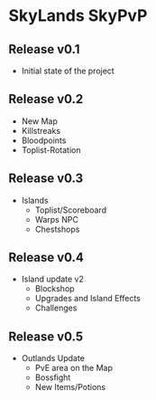 # SkyLands SkyPvP

## Release v0.1
- Initial state of the project

## Release v0.2
- New Map
- Killstreaks
- Bloodpoints
- Toplist-Rotation

## Release v0.3
- Islands
  - Toplist/Scoreboard
  - Warps NPC  
  - Chestshops

## Release v0.4
- Island update v2
  - Blockshop
  - Upgrades and Island Effects 
  - Challenges

## Release v0.5
- Outlands Update
  - PvE area on the Map
  - Bossfight
  - New Items/Potions
